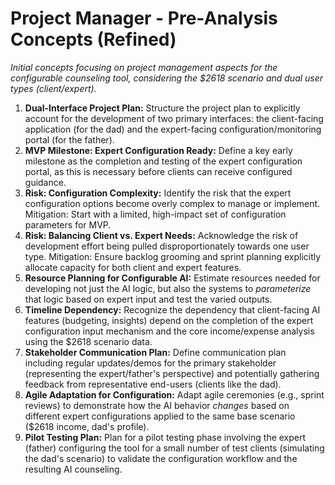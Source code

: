 # Project Manager - Pre-Analysis Concepts (Refined)

*Initial concepts focusing on project management aspects for the configurable counseling tool, considering the $2618 scenario and dual user types (client/expert).*

1.  **Dual-Interface Project Plan:** Structure the project plan to explicitly account for the development of two primary interfaces: the client-facing application (for the dad) and the expert-facing configuration/monitoring portal (for the father).
2.  **MVP Milestone: Expert Configuration Ready:** Define a key early milestone as the completion and testing of the expert configuration portal, as this is necessary before clients can receive configured guidance.
3.  **Risk: Configuration Complexity:** Identify the risk that the expert configuration options become overly complex to manage or implement. Mitigation: Start with a limited, high-impact set of configuration parameters for MVP.
4.  **Risk: Balancing Client vs. Expert Needs:** Acknowledge the risk of development effort being pulled disproportionately towards one user type. Mitigation: Ensure backlog grooming and sprint planning explicitly allocate capacity for both client and expert features.
5.  **Resource Planning for Configurable AI:** Estimate resources needed for developing not just the AI logic, but also the systems to *parameterize* that logic based on expert input and test the varied outputs.
6.  **Timeline Dependency:** Recognize the dependency that client-facing AI features (budgeting, insights) depend on the completion of the expert configuration input mechanism and the core income/expense analysis using the $2618 scenario data.
7.  **Stakeholder Communication Plan:** Define communication plan including regular updates/demos for the primary stakeholder (representing the expert/father's perspective) and potentially gathering feedback from representative end-users (clients like the dad).
8.  **Agile Adaptation for Configuration:** Adapt agile ceremonies (e.g., sprint reviews) to demonstrate how the AI behavior *changes* based on different expert configurations applied to the same base scenario ($2618 income, dad's profile).
9.  **Pilot Testing Plan:** Plan for a pilot testing phase involving the expert (father) configuring the tool for a small number of test clients (simulating the dad's scenario) to validate the configuration workflow and the resulting AI counseling. 